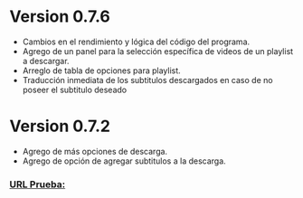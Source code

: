 # Version 0.7.6
- Cambios en el rendimiento y lógica del código del programa.
- Agrego de un panel para la selección específica de videos de un playlist a descargar.
- Arreglo de tabla de opciones para playlist.
- Traducción inmediata de los subtitulos descargados en caso de no poseer el subtitulo deseado

# Version 0.7.2
- Agrego de más opciones de descarga.
- Agrego de opción de agregar subtitulos a la descarga.


### [URL Prueba:](https://www.youtube.com/watch?v=_27eD49ePQE)
